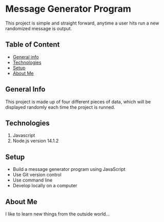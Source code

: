 # Message Generator Program
This project is simple and straight forward, anytime a user hits run a new randomized message is output.
## Table of Content
* [General info](#general-info)
* [Technologies](#technologies)
* [Setup](#setup)
* [About Me](#about-me)
## General Info
This project is made up of four different pieces of data, which will be displayed randomly each time the project is runned.
## Technologies
1. Javascript
2. Node.js
  version 14.1.2
## Setup
+ Build a message generator program using JavaScript
+ Use Git version control
+ Use command line
+ Develop locally on a computer
## About Me
I like to learn new things from the outside world...

